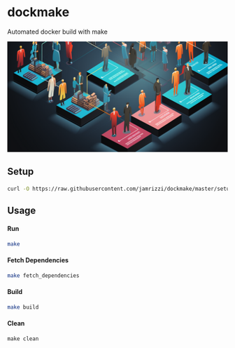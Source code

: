 # dockmake
Automated docker build with make

![](assets/dockmake.png)

## Setup
```sh
curl -O https://raw.githubusercontent.com/jamrizzi/dockmake/master/setup.sh && bash setup.sh && rm setup.sh 
```

## Usage
#### Run
```sh
make
```

#### Fetch Dependencies
```sh
make fetch_dependencies
```

#### Build
```sh
make build
```

#### Clean
```
make clean
```
